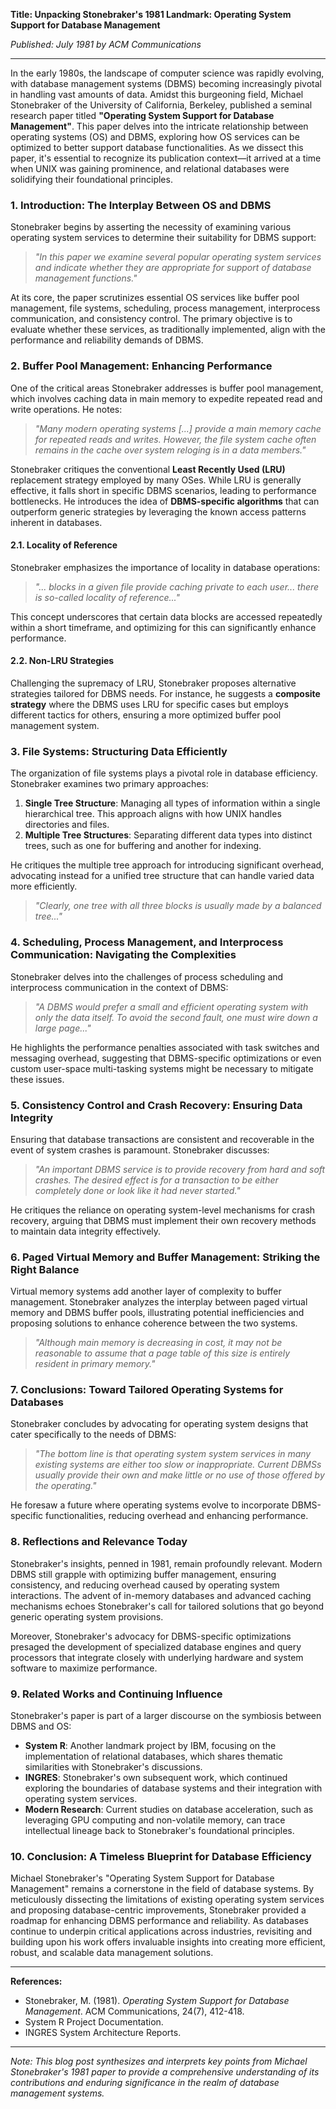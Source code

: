 **Title: Unpacking Stonebraker's 1981 Landmark: Operating System Support for Database Management**

*Published: July 1981 by ACM Communications*

---

In the early 1980s, the landscape of computer science was rapidly evolving, with database management systems (DBMS) becoming increasingly pivotal in handling vast amounts of data. Amidst this burgeoning field, Michael Stonebraker of the University of California, Berkeley, published a seminal research paper titled **"Operating System Support for Database Management"**. This paper delves into the intricate relationship between operating systems (OS) and DBMS, exploring how OS services can be optimized to better support database functionalities. As we dissect this paper, it's essential to recognize its publication context—it arrived at a time when UNIX was gaining prominence, and relational databases were solidifying their foundational principles.

### **1. Introduction: The Interplay Between OS and DBMS**

Stonebraker begins by asserting the necessity of examining various operating system services to determine their suitability for DBMS support:

> *"In this paper we examine several popular operating system services and indicate whether they are appropriate for support of database management functions."*

At its core, the paper scrutinizes essential OS services like buffer pool management, file systems, scheduling, process management, interprocess communication, and consistency control. The primary objective is to evaluate whether these services, as traditionally implemented, align with the performance and reliability demands of DBMS.

### **2. Buffer Pool Management: Enhancing Performance**

One of the critical areas Stonebraker addresses is buffer pool management, which involves caching data in main memory to expedite repeated read and write operations. He notes:

> *"Many modern operating systems [...] provide a main memory cache for repeated reads and writes. However, the file system cache often remains in the cache over system reloging is in a data members."*

Stonebraker critiques the conventional **Least Recently Used (LRU)** replacement strategy employed by many OSes. While LRU is generally effective, it falls short in specific DBMS scenarios, leading to performance bottlenecks. He introduces the idea of **DBMS-specific algorithms** that can outperform generic strategies by leveraging the known access patterns inherent in databases.

#### **2.1. Locality of Reference**

Stonebraker emphasizes the importance of locality in database operations:

> *"... blocks in a given file provide caching private to each user... there is so-called locality of reference..."*

This concept underscores that certain data blocks are accessed repeatedly within a short timeframe, and optimizing for this can significantly enhance performance.

#### **2.2. Non-LRU Strategies**

Challenging the supremacy of LRU, Stonebraker proposes alternative strategies tailored for DBMS needs. For instance, he suggests a **composite strategy** where the DBMS uses LRU for specific cases but employs different tactics for others, ensuring a more optimized buffer pool management system.

### **3. File Systems: Structuring Data Efficiently**

The organization of file systems plays a pivotal role in database efficiency. Stonebraker examines two primary approaches:

1. **Single Tree Structure**: Managing all types of information within a single hierarchical tree. This approach aligns with how UNIX handles directories and files.
2. **Multiple Tree Structures**: Separating different data types into distinct trees, such as one for buffering and another for indexing.

He critiques the multiple tree approach for introducing significant overhead, advocating instead for a unified tree structure that can handle varied data more efficiently.

> *"Clearly, one tree with all three blocks is usually made by a balanced tree..."*

### **4. Scheduling, Process Management, and Interprocess Communication: Navigating the Complexities**

Stonebraker delves into the challenges of process scheduling and interprocess communication in the context of DBMS:

> *"A DBMS would prefer a small and efficient operating system with only the data itself. To avoid the second fault, one must wire down a large page..."*

He highlights the performance penalties associated with task switches and messaging overhead, suggesting that DBMS-specific optimizations or even custom user-space multi-tasking systems might be necessary to mitigate these issues.

### **5. Consistency Control and Crash Recovery: Ensuring Data Integrity**

Ensuring that database transactions are consistent and recoverable in the event of system crashes is paramount. Stonebraker discusses:

> *"An important DBMS service is to provide recovery from hard and soft crashes. The desired effect is for a transaction to be either completely done or look like it had never started."*

He critiques the reliance on operating system-level mechanisms for crash recovery, arguing that DBMS must implement their own recovery methods to maintain data integrity effectively.

### **6. Paged Virtual Memory and Buffer Management: Striking the Right Balance**

Virtual memory systems add another layer of complexity to buffer management. Stonebraker analyzes the interplay between paged virtual memory and DBMS buffer pools, illustrating potential inefficiencies and proposing solutions to enhance coherence between the two systems.

> *"Although main memory is decreasing in cost, it may not be reasonable to assume that a page table of this size is entirely resident in primary memory."*

### **7. Conclusions: Toward Tailored Operating Systems for Databases**

Stonebraker concludes by advocating for operating system designs that cater specifically to the needs of DBMS:

> *"The bottom line is that operating system system services in many existing systems are either too slow or inappropriate. Current DBMSs usually provide their own and make little or no use of those offered by the operating."*

He foresaw a future where operating systems evolve to incorporate DBMS-specific functionalities, reducing overhead and enhancing performance.

### **8. Reflections and Relevance Today**

Stonebraker's insights, penned in 1981, remain profoundly relevant. Modern DBMS still grapple with optimizing buffer management, ensuring consistency, and reducing overhead caused by operating system interactions. The advent of in-memory databases and advanced caching mechanisms echoes Stonebraker's call for tailored solutions that go beyond generic operating system provisions.

Moreover, Stonebraker's advocacy for DBMS-specific optimizations presaged the development of specialized database engines and query processors that integrate closely with underlying hardware and system software to maximize performance.

### **9. Related Works and Continuing Influence**

Stonebraker's paper is part of a larger discourse on the symbiosis between DBMS and OS:

- **System R**: Another landmark project by IBM, focusing on the implementation of relational databases, which shares thematic similarities with Stonebraker's discussions.
- **INGRES**: Stonebraker's own subsequent work, which continued exploring the boundaries of database systems and their integration with operating system services.
- **Modern Research**: Current studies on database acceleration, such as leveraging GPU computing and non-volatile memory, can trace intellectual lineage back to Stonebraker's foundational principles.

### **10. Conclusion: A Timeless Blueprint for Database Efficiency**

Michael Stonebraker's "Operating System Support for Database Management" remains a cornerstone in the field of database systems. By meticulously dissecting the limitations of existing operating system services and proposing database-centric improvements, Stonebraker provided a roadmap for enhancing DBMS performance and reliability. As databases continue to underpin critical applications across industries, revisiting and building upon his work offers invaluable insights into creating more efficient, robust, and scalable data management solutions.

---

**References:**

- Stonebraker, M. (1981). *Operating System Support for Database Management*. ACM Communications, 24(7), 412-418.
- System R Project Documentation.
- INGRES System Architecture Reports.

---

*Note: This blog post synthesizes and interprets key points from Michael Stonebraker's 1981 paper to provide a comprehensive understanding of its contributions and enduring significance in the realm of database management systems.*